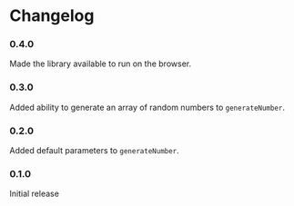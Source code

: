 # Changelog

### 0.4.0

Made the library available to run on the browser.

### 0.3.0

Added ability to generate an array of random numbers to `generateNumber`.

### 0.2.0

Added default parameters to `generateNumber`.

### 0.1.0

Initial release

